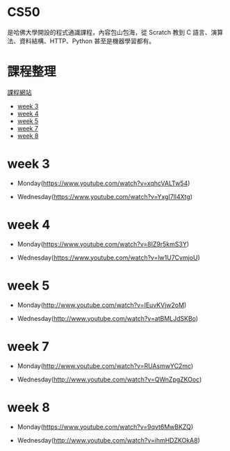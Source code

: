 # CS50 
是哈佛大學開設的程式通識課程，內容包山包海，從 Scratch 教到 C 語言、演算法、資料結構、HTTP、Python 甚至是機器學習都有。

# 課程整理
[課程網站](http://cs50.tv/2013/fall/#about,lectures)
- [week 3](#week-3)
- [week 4](#week-4)
- [week 5](#week-5)
- [week 7](#week-7)
- [week 8](#week-8)

# week 3 

- Monday(https://www.youtube.com/watch?v=xqhcVALTw54)

- Wednesday(https://www.youtube.com/watch?v=YxgI7ll4Xtg)

# week 4 
- Monday(https://www.youtube.com/watch?v=8IZ9r5kmS3Y)

- Wednesday(https://www.youtube.com/watch?v=lw1U7CvmjoU)


# week 5 
- Monday(http://www.youtube.com/watch?v=IEuvKVjw2oM)

- Wednesday(http://www.youtube.com/watch?v=atBMLJdSKBo)

# week 7 
- Monday(http://www.youtube.com/watch?v=RUAsmwYC2mc)

- Wednesday(http://www.youtube.com/watch?v=QWnZpgZKOoc)

# week 8
- Monday(https://www.youtube.com/watch?v=9qvt6MwBKZQ)

- Wednesday(http://www.youtube.com/watch?v=ihmHDZKOkA8)
